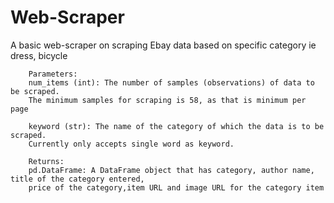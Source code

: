 # Web-Scraper

A basic web-scraper on scraping Ebay data based on specific category ie dress, bicycle

        Parameters:
        num_items (int): The number of samples (observations) of data to be scraped.
        The minimum samples for scraping is 58, as that is minimum per page

        keyword (str): The name of the category of which the data is to be scraped.
        Currently only accepts single word as keyword.

        Returns:
        pd.DataFrame: A DataFrame object that has category, author name, title of the category entered,
        price of the category,item URL and image URL for the category item

